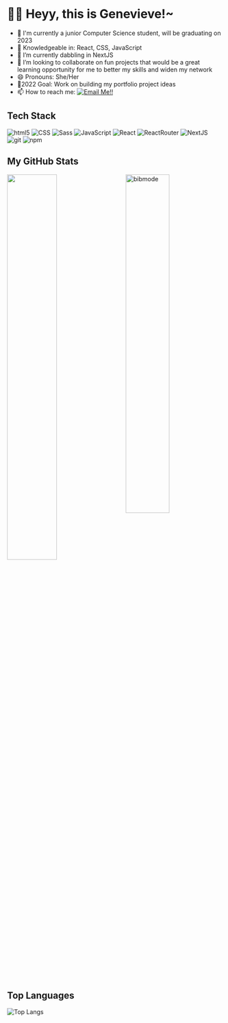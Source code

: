 <h1>👋😁 Heyy, this is Genevieve!~</h1>

- 🎒 I'm currently a junior Computer Science student, will be graduating on 2023
- 👀 Knowledgeable in: React, CSS, JavaScript
- 🌱 I’m currently dabbling in NextJS
- 💞️ I’m looking to collaborate on fun projects that would be a great learning opportunity for me to better my skills and widen my network
- 😄 Pronouns: She/Her
- 💛2022 Goal: Work on building my portfolio project ideas
- 📫 How to reach me: <a href="mailto:vievenavales29@gmail.com">![Email Me!!](https://img.shields.io/badge/Gmail-D14836?style=for-the-badge&logo=gmail&logoColor=white)</a>

## Tech Stack
<p>
  <img alt="html5" src="https://img.shields.io/badge/-HTML5-E34F26?style=flat-square&logo=html5&logoColor=white" />
  <img alt="CSS" src="https://img.shields.io/badge/CSS%20-%231572B6.svg?style=flat-square&logo=css3&logoColor=white" />
  <img alt="Sass" src="https://img.shields.io/badge/-Sass-CC6699?style=flat-square&logo=sass&logoColor=white" />
  <img alt="JavaScript" src="https://img.shields.io/badge/JavaScript%20-%23F7DF1E.svg?style=flat-square&logo=javascript&logoColor=black" />
  <img alt="React" src="https://img.shields.io/badge/-React-45b8d8?style=flat-square&logo=react&logoColor=white" />
  <img alt="ReactRouter" src="https://img.shields.io/badge/React_Router-CA4245?style=for-the-badge&logo=react-router&logoColor=white" />
  <img alt="NextJS" src="https://img.shields.io/badge/next.js-000000?style=for-the-badge&logo=nextdotjs&logoColor=white" />
  <img alt="git" src="https://img.shields.io/badge/-Git-F05032?style=flat-square&logo=git&logoColor=white" />
  <img alt="npm" src="https://img.shields.io/badge/-NPM-CB3837?style=flat-square&logo=npm&logoColor=white" />
</p>

## My GitHub Stats

 <img src="https://github-readme-stats.vercel.app/api?username=bibmode&show_icons=true&theme=synthwave" alt="bibmode" width="45%" align="right"/>
 <img  src="https://github-readme-streak-stats.herokuapp.com/?user=bibmode&theme=dark" width="48%" >

## Top Languages
  
  ![Top Langs](https://github-readme-stats.vercel.app/api/top-langs/?username=bibmode&layout=compact)
